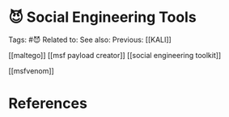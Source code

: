 # 😈 Social Engineering Tools

Tags: #😈
Related to: 
See also: 
Previous: [[KALI]]

[[maltego]]
[[msf payload creator]]
[[social engineering toolkit]]

[[msfvenom]]

# References